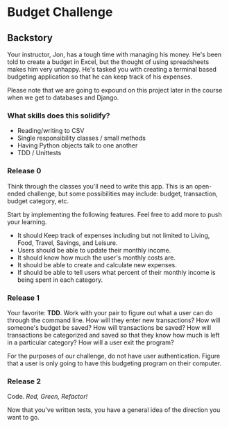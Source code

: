 # Budget Challenge

## Backstory
Your instructor, Jon, has a tough time with managing his money. He's been told to create a budget in Excel, but the thought of using spreadsheets makes him very unhappy. He's tasked you with creating a terminal based budgeting application so that he can keep track of his expenses.

Please note that we are going to expound on this project later in the course when we get to databases and Django.

### What skills does this solidify?
* Reading/writing to CSV
* Single responsibility classes / small methods
* Having Python objects talk to one another
* TDD / Unittests

### Release 0
Think through the classes you'll need to write this app. This is an open-ended challenge, but some possibilities may include: budget, transaction, budget category, etc. 

Start by implementing the following features. Feel free to add more to push your learning. 
* It should Keep track of expenses including but not limited to Living, Food, Travel, Savings, and Leisure. 
* Users should be able to update their monthly income. 
* It should know how much the user's monthly costs are. 
* It should be able to create and calculate new expenses. 
* If should be able to tell users what percent of their monthly income is being spent in each category. 

### Release 1
Your favorite: **TDD**. Work with your pair to figure out what a user can do through the command line. How will they enter new transactions? How will someone's budget be saved? How will transactions be saved? How will transactions be categorized and saved so that they know how much is left in a particular category? How will a user exit the program?

For the purposes of our challenge, do not have user authentication. Figure that a user is only going to have this budgeting program on their computer.

### Release 2
Code. _Red, Green, Refactor!_

Now that you've written tests, you have a general idea of the direction you want to go.

